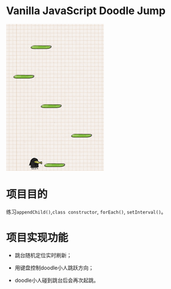 # Vanilla JavaScript Doodle Jump
![效果图](https://raw.githubusercontent.com/PapayaHUANG/images/main/img/doodlejump.png)

# 项目目的
练习`appendChild()`,`class constructor`, `forEach()`, `setInterval()`。

# 项目实现功能
- 跳台随机定位实时刷新；

- 用键盘控制doodle小人跳跃方向；

- doodle小人碰到跳台后会再次起跳。
